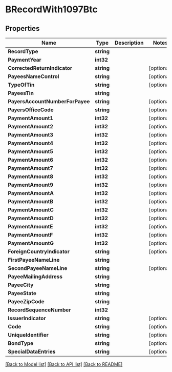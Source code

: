 # BRecordWith1097Btc

## Properties

Name | Type | Description | Notes
------------ | ------------- | ------------- | -------------
**RecordType** | **string** |  | 
**PaymentYear** | **int32** |  | 
**CorrectedReturnIndicator** | **string** |  | [optional] 
**PayeesNameControl** | **string** |  | [optional] 
**TypeOfTin** | **string** |  | [optional] 
**PayeesTin** | **string** |  | 
**PayersAccountNumberForPayee** | **string** |  | [optional] 
**PayersOfficeCode** | **string** |  | [optional] 
**PaymentAmount1** | **int32** |  | [optional] 
**PaymentAmount2** | **int32** |  | [optional] 
**PaymentAmount3** | **int32** |  | [optional] 
**PaymentAmount4** | **int32** |  | [optional] 
**PaymentAmount5** | **int32** |  | [optional] 
**PaymentAmount6** | **int32** |  | [optional] 
**PaymentAmount7** | **int32** |  | [optional] 
**PaymentAmount8** | **int32** |  | [optional] 
**PaymentAmount9** | **int32** |  | [optional] 
**PaymentAmountA** | **int32** |  | [optional] 
**PaymentAmountB** | **int32** |  | [optional] 
**PaymentAmountC** | **int32** |  | [optional] 
**PaymentAmountD** | **int32** |  | [optional] 
**PaymentAmountE** | **int32** |  | [optional] 
**PaymentAmountF** | **int32** |  | [optional] 
**PaymentAmountG** | **int32** |  | [optional] 
**ForeignCountryIndicator** | **string** |  | [optional] 
**FirstPayeeNameLine** | **string** |  | 
**SecondPayeeNameLine** | **string** |  | [optional] 
**PayeeMailingAddress** | **string** |  | 
**PayeeCity** | **string** |  | 
**PayeeState** | **string** |  | 
**PayeeZipCode** | **string** |  | 
**RecordSequenceNumber** | **int32** |  | 
**IssuerIndicator** | **string** |  | [optional] 
**Code** | **string** |  | [optional] 
**UniqueIdentifier** | **string** |  | [optional] 
**BondType** | **string** |  | [optional] 
**SpecialDataEntries** | **string** |  | [optional] 

[[Back to Model list]](../README.md#documentation-for-models) [[Back to API list]](../README.md#documentation-for-api-endpoints) [[Back to README]](../README.md)


